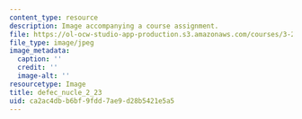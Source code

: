 ```yaml
---
content_type: resource
description: Image accompanying a course assignment.
file: https://ol-ocw-studio-app-production.s3.amazonaws.com/courses/3-22-mechanical-behavior-of-materials-spring-2008/ca2ac4dbb6bf9fdd7ae9d28b5421e5a5_defec_nucle_2_23.jpg
file_type: image/jpeg
image_metadata:
  caption: ''
  credit: ''
  image-alt: ''
resourcetype: Image
title: defec_nucle_2_23
uid: ca2ac4db-b6bf-9fdd-7ae9-d28b5421e5a5
---
```

